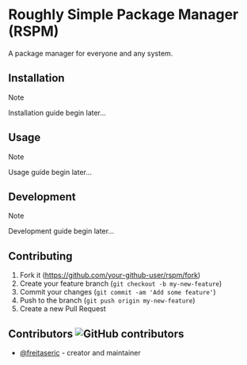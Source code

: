 # Roughly Simple Package Manager (RSPM)

A package manager for everyone and any system.

## Installation

<!-- TODO: Write installation instructions here -->
> [!NOTE] 
> Installation guide begin later...

## Usage

<!-- TODO: Write usage instructions here -->
> [!NOTE] 
> Usage guide begin later...

## Development

<!-- TODO: Write development instructions here -->
> [!NOTE] 
> Development guide begin later...

## Contributing

1. Fork it (<https://github.com/your-github-user/rspm/fork>)
2. Create your feature branch (`git checkout -b my-new-feature`)
3. Commit your changes (`git commit -am 'Add some feature'`)
4. Push to the branch (`git push origin my-new-feature`)
5. Create a new Pull Request

## Contributors ![GitHub contributors](https://img.shields.io/github/contributors/freitaseric/rspm)

- [@freitaseric](https://github.com/freitaseric) - creator and maintainer
